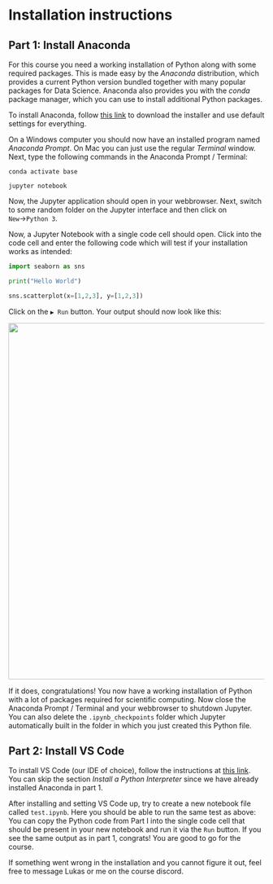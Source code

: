 # Installation instructions

## Part 1: Install Anaconda

For this course you need a working installation of Python along with some required packages. This is made easy by the *Anaconda* distribution, which provides a current Python version bundled together with many popular packages for Data Science. Anaconda also provides you with the *conda* package manager, which you can use to install additional Python packages.

To install Anaconda, follow [this link](https://www.anaconda.com/products/individual) to download the installer and use default settings for everything.

On a Windows computer you should now have an installed program named *Anaconda Prompt*. On Mac you can just use the regular *Terminal* window. Next, type the following commands in the Anaconda Prompt / Terminal:

```shell
conda activate base

jupyter notebook
```

Now, the Jupyter application should open in your webbrowser. Next, switch to some random folder on the Jupyter interface and then click on `New`→`Python 3`.

Now, a Jupyter Notebook with a single code cell should open. Click into the code cell and enter the following code which will test if your installation works as intended:

```python
import seaborn as sns

print("Hello World")

sns.scatterplot(x=[1,2,3], y=[1,2,3])
```

Click on the `▶ Run` button. Your output should now look like this:

<div>
<img src="images/jupyter_test.png" width="700"/>
</div>

If it does, congratulations! You now have a working installation of Python with a lot of packages required for scientific computing. Now close the Anaconda Prompt / Terminal and your webbrowser to shutdown Jupyter. You can also delete the `.ipynb_checkpoints` folder which Jupyter automatically built in the folder in which you just created this Python file.

## Part 2: Install VS Code

To install VS Code (our IDE of choice), follow the instructions at [this link](https://code.visualstudio.com/docs/python/python-tutorial). You can skip the section *Install a Python Interpreter* since we have already installed Anaconda in part 1.

After installing and setting VS Code up, try to create a new notebook file called `test.ipynb`. Here you should be able to run the same test as above: You can copy the Python code from Part I into the single code cell that should be present in your new notebook and run it via the `Run` button. If you see the same output as in part 1, congrats! You are good to go for the course.

If something went wrong in the installation and you cannot figure it out, feel free to message Lukas or me on the course discord.
